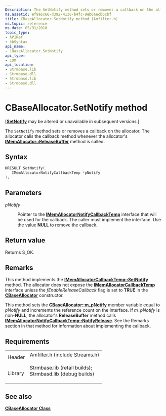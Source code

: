 ```yaml
---
Description: The SetNotify method sets or removes a callback on the allocator. The allocator calls the callback method whenever the allocator's IMemAllocator::ReleaseBuffer method is called.
ms.assetid: ef9a6c66-d392-4130-b4fc-9eb6aecb6cbf
title: CBaseAllocator.SetNotify method (Amfilter.h)
ms.topic: reference
ms.date: 05/31/2018
topic_type: 
- APIRef
- kbSyntax
api_name: 
- CBaseAllocator.SetNotify
api_type: 
- COM
api_location: 
- Strmbase.lib
- Strmbase.dll
- Strmbasd.lib
- Strmbasd.dll
---
```


# CBaseAllocator.SetNotify method

\[[**SetNotify**](/previous-versions/windows/desktop/api/Dshowasf/nf-dshowasf-iamwmbufferpass-setnotify) may be altered or unavailable in subsequent versions.\]

The `SetNotify` method sets or removes a callback on the allocator. The allocator calls the callback method whenever the allocator's [**IMemAllocator::ReleaseBuffer**](/windows/desktop/api/Strmif/nf-strmif-imemallocator-releasebuffer) method is called.

## Syntax


```C++
HRESULT SetNotify(
   IMemAllocatorNotifyCallbackTemp *pNotify
);
```



## Parameters

<dl> <dt>

*pNotify* 
</dt> <dd>

Pointer to the [**IMemAllocatorNotifyCallbackTemp**](/windows/desktop/api/Strmif/nn-strmif-imemallocatornotifycallbacktemp) interface that will be used for the callback. The caller must implement the interface. Use the value **NULL** to remove the callback.

</dd> </dl>

## Return value

Returns S\_OK.

## Remarks

This method implements the [**IMemAllocatorCallbackTemp::SetNotify**](/windows/desktop/api/Strmif/nf-strmif-imemallocatorcallbacktemp-setnotify) method. The allocator does not expose the [**IMemAllocatorCallbackTemp**](/windows/desktop/api/Strmif/nn-strmif-imemallocatorcallbacktemp) interface unless the *fEnableReleaseCallback* flag is set to **TRUE** in the [**CBaseAllocator**](cbaseallocator.md) constructor.

This method sets the [**CBaseAllocator::m\_pNotify**](cbaseallocator-m-pnotify.md) member variable equal to *pNotify* and increments the reference count on the interface. If *m\_pNotify* is non-**NULL**, the allocator's **ReleaseBuffer** method calls [**IMemAllocatorNotifyCallbackTemp::NotifyRelease**](/windows/desktop/api/Strmif/nf-strmif-imemallocatornotifycallbacktemp-notifyrelease). See the Remarks section in that method for information about implementing the callback.

## Requirements



|                    |                                                                                                                                                                                            |
|--------------------|--------------------------------------------------------------------------------------------------------------------------------------------------------------------------------------------|
| Header<br/>  | <dl> <dt>Amfilter.h (include Streams.h)</dt> </dl>                                                                                  |
| Library<br/> | <dl> <dt>Strmbase.lib (retail builds); </dt> <dt>Strmbasd.lib (debug builds)</dt> </dl> |



## See also

<dl> <dt>

[**CBaseAllocator Class**](cbaseallocator.md)
</dt> </dl>

 

 




